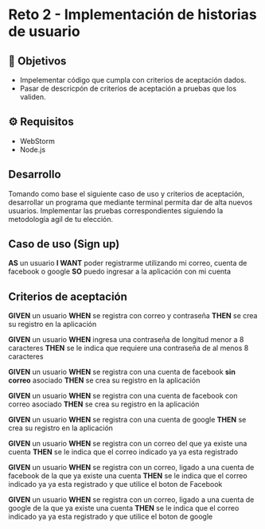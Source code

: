 # Reto 2 - Implementación de historias de usuario

## :dart: Objetivos

- Impelementar código que cumpla con criterios de aceptación dados.
- Pasar de descricpón de criterios de aceptación a pruebas que los validen.

## ⚙ Requisitos

- WebStorm
- Node.js


## Desarrollo

Tomando como base el siguiente caso de uso y criterios de aceptación, desarrollar un programa que mediante terminal
permita dar de alta nuevos usuarios. Implementar las pruebas correspondientes siguiendo la metodología agil de tu
elección.

## Caso de uso (Sign up)

**AS** un usuario
**I WANT** poder registrarme utilizando mi correo, cuenta de facebook o google
**SO** puedo ingresar a la aplicación con mi cuenta

## Criterios de aceptación

**GIVEN** un usuario
**WHEN** se registra con correo y contraseña
**THEN** se crea su registro en la aplicación

**GIVEN** un usuario
**WHEN** ingresa una contraseña de longitud menor a 8 caracteres
**THEN** se le indica que requiere una contraseña de al menos 8 caracteres

**GIVEN** un usuario
**WHEN** se registra con una cuenta de facebook **sin correo** asociado
**THEN** se crea su registro en la aplicación

**GIVEN** un usuario
**WHEN** se registra con una cuenta de facebook con correo asociado
**THEN** se crea su registro en la aplicación

**GIVEN** un usuario
**WHEN** se registra con una cuenta de google
**THEN** se crea su registro en la aplicación

**GIVEN** un usuario
**WHEN** se registra con un correo del que ya existe una cuenta
**THEN** se le indica que el correo indicado ya ya esta registrado

**GIVEN** un usuario
**WHEN** se registra con un correo, ligado a una cuenta de facebook de la que ya existe una cuenta
**THEN** se le indica que el correo indicado ya ya esta registrado y que utilice el boton de Facebook

**GIVEN** un usuario
**WHEN** se registra con un correo, ligado a una cuenta de google de la que ya existe una cuenta
**THEN** se le indica que el correo indicado ya ya esta registrado y que utilice el boton de google
